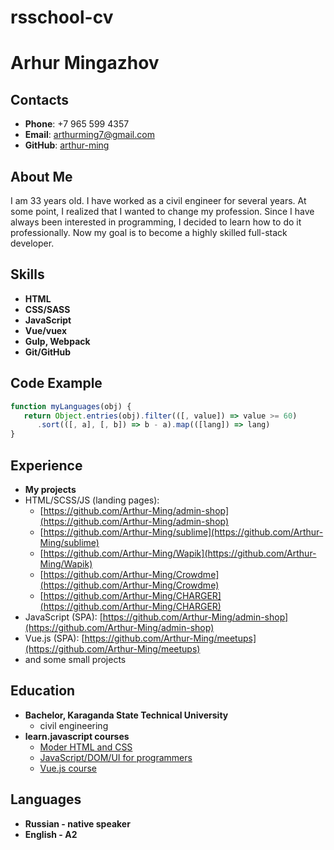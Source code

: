 # rsschool-cv
# Arhur Mingazhov
## Contacts
* **Phone**: +7 965 599 4357
* **Email**: [arthurming7@gmail.com](arthurming7@gmail.com)
* **GitHub**: [arthur-ming](https://github.com/Arthur-Ming)

## About Me
I am 33 years old. I have worked as a civil engineer for several years. At some point, I realized that I wanted to change my profession.
Since I have always been interested in programming, I decided to learn how to do it professionally. Now my goal is to become a highly skilled full-stack developer.

## Skills
* **HTML**
* **CSS/SASS**
* **JavaScript**
* **Vue/vuex**
* **Gulp, Webpack**
* **Git/GitHub**

## Code Example
```javascript
function myLanguages(obj) {
   return Object.entries(obj).filter(([, value]) => value >= 60)
      .sort(([, a], [, b]) => b - a).map(([lang]) => lang)
}
```

## Experience
* **My projects**
 * HTML/SCSS/JS (landing pages): 
    * [https://github.com/Arthur-Ming/admin-shop](https://github.com/Arthur-Ming/admin-shop)
    * [https://github.com/Arthur-Ming/sublime](https://github.com/Arthur-Ming/sublime)
    * [https://github.com/Arthur-Ming/Wapik](https://github.com/Arthur-Ming/Wapik)
    * [https://github.com/Arthur-Ming/Crowdme](https://github.com/Arthur-Ming/Crowdme)
    * [https://github.com/Arthur-Ming/CHARGER](https://github.com/Arthur-Ming/CHARGER)
  * JavaScript (SPA): [https://github.com/Arthur-Ming/admin-shop](https://github.com/Arthur-Ming/admin-shop)
  * Vue.js (SPA): [https://github.com/Arthur-Ming/meetups](https://github.com/Arthur-Ming/meetups)
  * and some small  projects

## Education
* **Bachelor, Karaganda State Technical University**
  * civil engineering
* **learn.javascript courses**
  * [Moder HTML and CSS](https://learn.javascript.ru/courses/htmlcss-20210708/artur-mingazhov/en/certificate.jpg)
  * [JavaScript/DOM/UI for programmers](https://learn.javascript.ru/courses/js-20210427/artur-mingazhov/en/certificate.jpg)
  * [Vue.js course](https://learn.javascript.ru/courses/vue-20210304/artur-mingazhov/en/certificate.jpg)

## Languages
* **Russian - native speaker**
* **English - A2**



